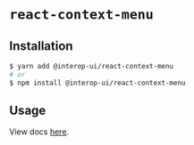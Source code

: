 # `react-context-menu`

## Installation

```sh
$ yarn add @interop-ui/react-context-menu
# or
$ npm install @interop-ui/react-context-menu
```

## Usage

View docs [here](https://radix-ui.com/primitives/docs/components/context-menu).
